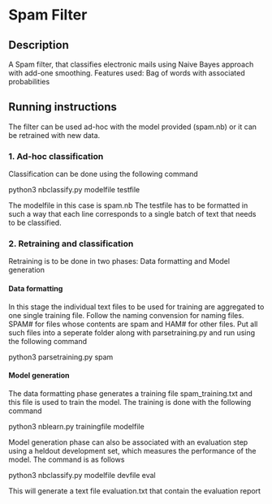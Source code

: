 # Spam Filter

## Description
A Spam filter, that classifies electronic mails using Naive Bayes approach with add-one smoothing.
Features used: Bag of words with associated probabilities

## Running instructions
The filter can be used ad-hoc with the model provided (spam.nb) or it can be retrained with new data.

### 1. Ad-hoc classification
Classification can be done using the following command

python3 nbclassify.py modelfile testfile

The modelfile in this case is spam.nb
The testfile has to be formatted in such a way that each line corresponds to a single batch of text that needs to be classified.

### 2. Retraining and classification
Retraining is to be done in two phases: Data formatting and Model generation

#### Data formatting 
In this stage the individual text files to be used for training are aggregated to one single training file.
Follow the naming convension for naming files. 
SPAM# for files whose contents are spam and HAM# for other files.
Put all such files into a seperate folder along with parsetraining.py and run using the following command

python3 parsetraining.py spam

#### Model generation
The data formatting phase generates a training file spam_training.txt and this file is used to train the model. The training 
is done with the following command

python3 nblearn.py trainingfile modelfile

Model generation phase can also be associated with an evaluation step using a heldout development set, which measures the performance of the model.
The command is as follows

python3 nbclassify.py modelfile devfile eval

This will generate a text file evaluation.txt that contain the evaluation report